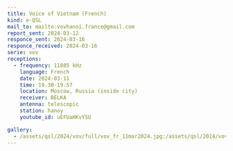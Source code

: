 ```yaml
---
title: Voice of Vietnam (French)
kind: e-QSL
mail_to: mailto:vovhanoi.france@gmail.com
report_sent: 2024-03-12
responce_sent: 2024-03-16
responce_received: 2024-03-16
serie: vov
receptions:
  - frequency: 11885 kHz
    language: French
    date: 2024-03-11
    time: 19.30-19.57
    location: Moscow, Russia (inside city)
    receiver: BELKA
    antenna: telescopic
    station: hanoy
    youtube_id: uEFUaHKvYSU

gallery:
  - /assets/qsl/2024/vov/full/vov_fr_11mar2024.jpg:/assets/qsl/2024/vov/small/vov_fr_11mar2024.jpg
---
```

